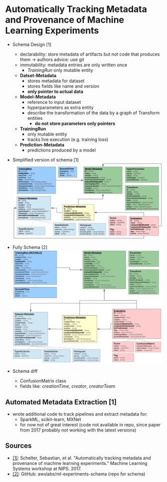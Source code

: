 # Automatically Tracking Metadata and Provenance of Machine Learning Experiments

- Schema Design [1]
    - declarability: store metadata of artifacts but not code that produces them -> authors advice: use git
    - immutability: metadata entries are only written once
        - *TrainingRun* only mutable entity
    - **Datset-Metadata**
        - stores metadata for dataset 
        - stores fields like name and version 
        - **only pointer to actual data**
    - **Model-Metadata**
        - reference to input dataset
        - hyperparameters as extra entity 
        - describe the transformation of the data by a graph of Transform entities
            - **do not store parameters only pointers** 
    - **TrainingRun**
        - only mutable entity
        - tracks live execution (e.g. training loss)
    - **Prediction-Metadata**
        - predictions produced by a model

- Simplified version of schema [1]
![alt text](images/schema.png "Schema")

- Fully Schema [2]
![alt text](images/schema-full.png "SchemaFull")

- Schema diff
    - ConfusionMatrix class
    - fields like: *creationTime*, *creator*, *creatorTeam*
    
## Automated Metadata Extraction [1]
- wrote additional code to track pipelines and extract metadata for: 
    - SparkML, scikit-learn, MXNet
    - for now not of great interest (code not available in repo, since paper from 2017 probably not working with 
    the latest versions)

## Sources
- [[1]](http://learningsys.org/nips17/assets/papers/paper_13.pdf): Schelter, Sebastian, et al. "Automatically tracking metadata and provenance of machine learning experiments." Machine Learning Systems workshop at NIPS. 2017.
- [[2]](https://github.com/awslabs/ml-experiments-schema): GitHub: awslabs/ml-experiments-schema (repo for schema)
